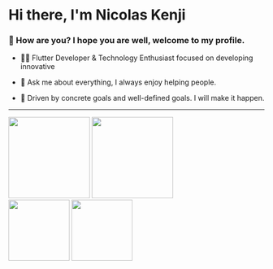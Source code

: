 <h1>Hi there, I'm Nicolas Kenji</h1>

<h3>🤙 How are you? I hope you are well, welcome to my profile.</h3>


<p>

- 👨‍💻 Flutter Developer & Technology Enthusiast focused on developing innovative
 
- 💬 Ask me about everything, I always enjoy helping people.

- 👊 Driven by concrete goals and well-defined goals. I will make it happen.

</p>

 ---
 
   <div style="text-align: left;">
 
  <img height="160em" src="https://github-readme-stats.vercel.app/api?username=nicolaskenji&show_icons=true&theme=dark"/>
  <img height="160em" src="https://github-readme-stats.vercel.app/api/top-langs/?username=nicolaskenji&theme=dark"/>
  <br>
  <img height="120em" src="https://github-readme-streak-stats.herokuapp.com/?user=nicolaskenji&show_icons=true&locale=en&layout=compact&theme=dark&line_height=1"/>
  <img height="120em" src="https://github-profile-summary-cards.vercel.app/api/cards/profile-details?username=nicolaskenji&theme=monokai"/>

   </div>
